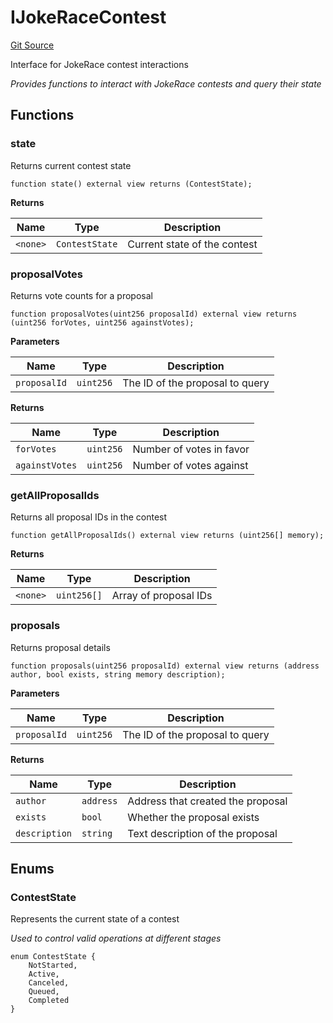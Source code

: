 # IJokeRaceContest
[Git Source](https://github.com/firstbatchxyz/swan-contracts/blob/c710fa9077819fe0de37f142a56e70d195d44ae7/src/SwanDebate.sol)

Interface for JokeRace contest interactions

*Provides functions to interact with JokeRace contests and query their state*


## Functions
### state

Returns current contest state


```solidity
function state() external view returns (ContestState);
```
**Returns**

|Name|Type|Description|
|----|----|-----------|
|`<none>`|`ContestState`|Current state of the contest|


### proposalVotes

Returns vote counts for a proposal


```solidity
function proposalVotes(uint256 proposalId) external view returns (uint256 forVotes, uint256 againstVotes);
```
**Parameters**

|Name|Type|Description|
|----|----|-----------|
|`proposalId`|`uint256`|The ID of the proposal to query|

**Returns**

|Name|Type|Description|
|----|----|-----------|
|`forVotes`|`uint256`|Number of votes in favor|
|`againstVotes`|`uint256`|Number of votes against|


### getAllProposalIds

Returns all proposal IDs in the contest


```solidity
function getAllProposalIds() external view returns (uint256[] memory);
```
**Returns**

|Name|Type|Description|
|----|----|-----------|
|`<none>`|`uint256[]`|Array of proposal IDs|


### proposals

Returns proposal details


```solidity
function proposals(uint256 proposalId) external view returns (address author, bool exists, string memory description);
```
**Parameters**

|Name|Type|Description|
|----|----|-----------|
|`proposalId`|`uint256`|The ID of the proposal to query|

**Returns**

|Name|Type|Description|
|----|----|-----------|
|`author`|`address`|Address that created the proposal|
|`exists`|`bool`|Whether the proposal exists|
|`description`|`string`|Text description of the proposal|


## Enums
### ContestState
Represents the current state of a contest

*Used to control valid operations at different stages*


```solidity
enum ContestState {
    NotStarted,
    Active,
    Canceled,
    Queued,
    Completed
}
```

